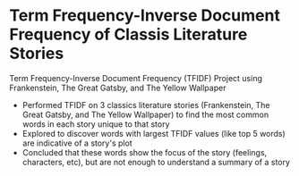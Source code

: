 # Term Frequency-Inverse Document Frequency of Classis Literature Stories
Term Frequency-Inverse Document Frequency (TFIDF) Project using Frankenstein, The Great Gatsby, and The Yellow Wallpaper

- Performed TFIDF on 3 classics literature stories (Frankenstein, The Great Gatsby, and The Yellow Wallpaper) to find the most common words in each story unique to that story
- Explored to discover words with largest TFIDF values (like top 5 words) are indicative of a story's plot
- Concluded that these words show the focus of the story (feelings, characters, etc), but are not enough to understand a summary of a story
